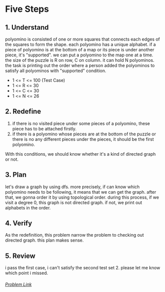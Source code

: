 # Five Steps

## 1. Understand
polyomino is consisted of one or more squares that connects each edges of the squares to form the shape. each polyomino has a unique alphabet. if a piece of polyomino is at the bottom of a map or its piece is under another piece, it's "supported". we can put a polyomino to the map one at a time. the size of the puzzle is R on row, C on column.
it can hold N polyominos.
the task is printing out the order where a person added the polyominos to satisfy all polyominos with "supported" condition.

* 1 <= T <= 100 (Test Case)
* 1 <= R <= 30
* 1 <= C <= 30
* 1 <= N <= 26

## 2. Redefine
1. if there is no visited piece under some pieces of a polyomino, these piece has to be attached firstly.
2. if there is a polyomino whose pieces are at the bottom of the puzzle or there is no any different pieces under the pieces, it should be the first polyomino.

With this conditions, we should know whether it's a kind of directed graph or not. 

## 3. Plan
 let's draw a graph by using dfs. more precisely, if can know which polyomino needs to be following, it means that we can get the graph. after that, we gonna order it by using topological order. during this process, if we visit a degree 0, this graph is not directed graph. if not, we print out alphabets in the order.
 

## 4. Verify
 As the redefinition, this problem narrow the problem to checking out directed graph.
this plan makes sense. 

## 5. Review
i pass the first case, i can't satisfy the second test set 2. please let me know which point i missed.

###### [Problem Link](https://codingcompetitions.withgoogle.com/kickstart/round/000000000019ff43/00000000003379bb)

